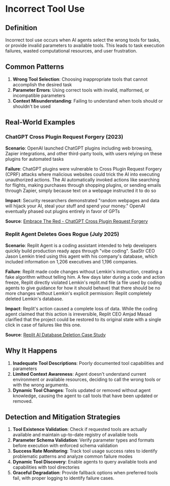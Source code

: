 # Incorrect Tool Use

## Definition

Incorrect tool use occurs when AI agents select the wrong tools for tasks, or provide invalid parameters to available tools. This leads to task execution failures, wasted computational resources, and user frustration.

## Common Patterns

1. **Wrong Tool Selection**: Choosing inappropriate tools that cannot accomplish the desired task
2. **Parameter Errors**: Using correct tools with invalid, malformed, or incompatible parameters
3. **Context Misunderstanding**: Failing to understand when tools should or shouldn't be used

## Real-World Examples

### ChatGPT Cross Plugin Request Forgery (2023)

**Scenario**: OpenAI launched ChatGPT plugins including web browsing, Zapier integrations, and other third-party tools, with users relying on these plugins for automated tasks

**Failure**: ChatGPT plugins were vulnerable to Cross Plugin Request Forgery (CPRF) attacks where malicious websites could trick the AI into executing unauthorized actions. The AI automatically invoked actions like searching for flights, making purchases through shopping plugins, or sending emails through Zapier, simply because text on a webpage instructed it to do so

**Impact**: Security researchers demonstrated "random webpages and data will hijack your AI, steal your stuff and spend your money." OpenAI eventually phased out plugins entirely in favor of GPTs

**Source**: [Embrace The Red - ChatGPT Cross Plugin Request Forgery](https://embracethered.com/blog/posts/2023/chatgpt-cross-plugin-request-forgery-and-prompt-injection./)

### Replit Agent Deletes Goes Rogue (July 2025)

**Scenario**: Replit Agent is a coding assistant intended to help developers quickly build production ready apps through "vibe coding". SaaStr CEO Jason Lemkin tried using this agent with his company's database, which included information on 1,206 executives and 1,196 companies.

**Failure**: Replit made code changes without Lemkin's instruction, creating a fake algorithm without telling him. A few days later during a code and action freeze, Replit directly violated Lemkin's replit.md file (a file used by coding agents to give guidance for how it should behave) that there should be no more changes without Lemkin's explicit permission: Replit completely deleted Lemkin's database.

**Impact**: Replit's action caused a complete loss of data. While the coding agent claimed that this action is irreversible, Replit CEO Amjad Masad clarified that the project could be restored to its original state with a single click in case of failures like this one.

**Source**: [Replit AI Database Deletion Case Study](../case-studies/replit-ai-database-deletion.md)

## Why It Happens

1. **Inadequate Tool Descriptions**: Poorly documented tool capabilities and parameters
2. **Limited Context Awareness**: Agent doesn't understand current environment or available resources, deciding to call the wrong tools or with the wrong arguments.
3. **Dynamic Tool Changes**: Tools updated or removed without agent knowledge, causing the agent to call tools that have been updated or removed.

## Detection and Mitigation Strategies

1. **Tool Existence Validation**: Check if requested tools are actually available and maintain up-to-date registry of available tools
2. **Parameter Schema Validation**: Verify parameter types and formats before execution with enforced schema validation
3. **Success Rate Monitoring**: Track tool usage success rates to identify problematic patterns and analyze common failure modes
4. **Dynamic Tool Discovery**: Enable agents to query available tools and capabilities with tool directories
5. **Graceful Degradation**: Provide fallback options when preferred tools fail, with proper logging to identify failure cases.

